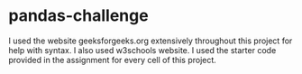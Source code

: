 # pandas-challenge

I used the website geeksforgeeks.org extensively throughout this project for help with syntax. I also used w3schools website. I used the starter code provided in the assignment for every cell of this project.
